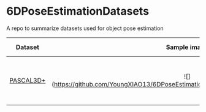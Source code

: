 # 6DPoseEstimationDatasets
A repo to summarize datasets used for object pose estimation

| Dataset | Sample image | Pose info | Model info | Statistics | Reference |
| :-----: | :-----: | :-----: | :-----: | :-----: | :-----: |
| [PASCAL3D+](http://cvgl.stanford.edu/projects/pascal3d.html) | ![](https://github.com/YoungXIAO13/6DPoseEstimationDatasets/blob/master/img/Pascal3D.png | Euler angles + Bounding Box | Coarse CAD | 12 categories / ~3000 instances per category | WACV 2014 |

